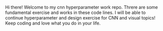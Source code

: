 Hi there! Welcome to my cnn hyperparameter work repo. Threre are some fundamental exercise and works in these code lines.
I will be able to continue hyperparameter and design exercise for CNN and visual topics! Keep coding and love what you do in your life. 


